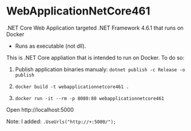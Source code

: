 # WebApplicationNetCore461
.NET Core Web Application targeted .NET Framework 4.6.1 that runs on Docker

- Runs as executable (not dll).

This is .NET Core appliation that is intended to run on Docker.
To do so:

1. Publish application binaries manualy:
`dotnet publish -c Release -o publish`

2. `docker build -t webapplicationnetcore461 .`

3. `docker run -it --rm -p 8080:80 webapplicationnetcore461`

Open http://localhost:5000

Note: 
I added:
`.UseUrls("http://+:5000/");`
